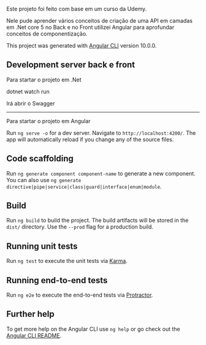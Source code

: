 Este projeto foi feito com base em um curso da Udemy.

Nele pude aprender vários conceitos de criação de uma API em camadas em .Net core 5 no Back e no Front utilizei Angular para aprofundar conceitos de componentização.

This project was generated with [Angular CLI](https://github.com/angular/angular-cli) version 10.0.0.



## Development server back e front

Para startar o projeto em .Net

dotnet watch run

Irá abrir o Swagger

----------------------------
Para startar o projeto em Angular

Run `ng serve -o` for a dev server. Navigate to `http://localhost:4200/`. The app will automatically reload if you change any of the source files.

## Code scaffolding

Run `ng generate component component-name` to generate a new component. You can also use `ng generate directive|pipe|service|class|guard|interface|enum|module`.

## Build

Run `ng build` to build the project. The build artifacts will be stored in the `dist/` directory. Use the `--prod` flag for a production build.

## Running unit tests

Run `ng test` to execute the unit tests via [Karma](https://karma-runner.github.io).

## Running end-to-end tests

Run `ng e2e` to execute the end-to-end tests via [Protractor](http://www.protractortest.org/).

## Further help

To get more help on the Angular CLI use `ng help` or go check out the [Angular CLI README](https://github.com/angular/angular-cli/blob/master/README.md).

